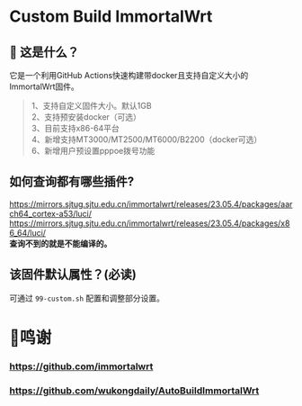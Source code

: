 # Custom Build ImmortalWrt

## 🤔 这是什么？
它是一个利用GitHub Actions快速构建带docker且支持自定义大小的ImmortalWrt固件。

> 1、支持自定义固件大小。默认1GB <br>
> 2、支持预安装docker（可选）<br>
> 3、目前支持x86-64平台<br>
> 4、新增支持MT3000/MT2500/MT6000/B2200（docker可选）<br>
> 6、新增用户预设置pppoe拨号功能<br>


## 如何查询都有哪些插件?
https://mirrors.sjtug.sjtu.edu.cn/immortalwrt/releases/23.05.4/packages/aarch64_cortex-a53/luci/ <br>
https://mirrors.sjtug.sjtu.edu.cn/immortalwrt/releases/23.05.4/packages/x86_64/luci/ <br>
**查询不到的就是不能编译的。**

## 该固件默认属性？(必读)
可通过 `99-custom.sh` 配置和调整部分设置。

# 🌟鸣谢
### https://github.com/immortalwrt
### https://github.com/wukongdaily/AutoBuildImmortalWrt
